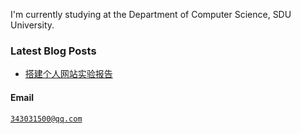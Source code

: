 I'm currently studying at the Department of Computer Science, SDU University.

### Latest Blog Posts
- [搭建个人网站实验报告](./blog/cloud-computing-lab.md)

#### Email  
<code>343031500@qq.com</code>